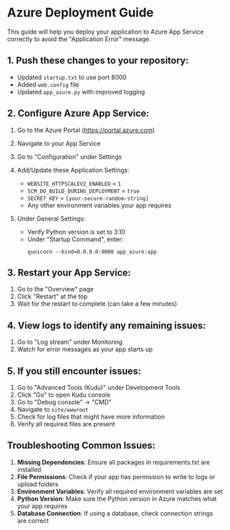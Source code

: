 # Azure Deployment Guide

This guide will help you deploy your application to Azure App Service correctly to avoid the "Application Error" message.

## 1. Push these changes to your repository:

- Updated `startup.txt` to use port 8000
- Added `web.config` file
- Updated `app_azure.py` with improved logging

## 2. Configure Azure App Service:

1. Go to the Azure Portal (https://portal.azure.com)
2. Navigate to your App Service
3. Go to "Configuration" under Settings
4. Add/Update these Application Settings:
   - `WEBSITE_HTTPSCALEV2_ENABLED` = `1`
   - `SCM_DO_BUILD_DURING_DEPLOYMENT` = `true`
   - `SECRET_KEY` = `[your-secure-random-string]`
   - Any other environment variables your app requires

5. Under General Settings:
   - Verify Python version is set to 3.10
   - Under "Startup Command", enter:
     ```
     gunicorn --bind=0.0.0.0:8000 app_azure:app
     ```

## 3. Restart your App Service:

1. Go to the "Overview" page
2. Click "Restart" at the top
3. Wait for the restart to complete (can take a few minutes)

## 4. View logs to identify any remaining issues:

1. Go to "Log stream" under Monitoring
2. Watch for error messages as your app starts up

## 5. If you still encounter issues:

1. Go to "Advanced Tools (Kudu)" under Development Tools
2. Click "Go" to open Kudu console
3. Go to "Debug console" → "CMD"
4. Navigate to `site/wwwroot`
5. Check for log files that might have more information
6. Verify all required files are present

## Troubleshooting Common Issues:

1. **Missing Dependencies**: Ensure all packages in requirements.txt are installed
2. **File Permissions**: Check if your app has permission to write to logs or upload folders
3. **Environment Variables**: Verify all required environment variables are set
4. **Python Version**: Make sure the Python version in Azure matches what your app requires
5. **Database Connection**: If using a database, check connection strings are correct
